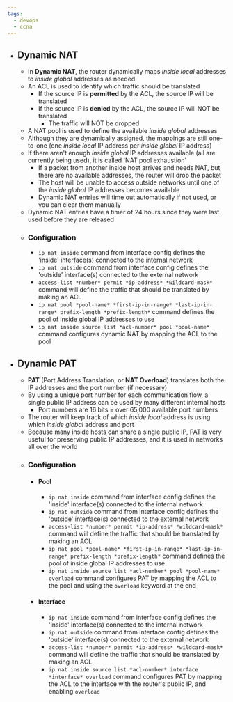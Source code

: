 ```yaml
---
tags:
  - devops
  - ccna
---
```

- ## Dynamic NAT
	- In **Dynamic NAT**, the router dynamically maps *inside local* addresses to *inside global* addresses as needed
	- An ACL is used to identify which traffic should be translated
		- If the source IP is **permitted** by the ACL, the source IP will be translated
		- If the source IP is **denied** by the ACL, the source IP will NOT be translated
			- The traffic will NOT be dropped
	- A NAT pool is used to define the available *inside global* addresses
	- Although they are dynamically assigned, the mappings are still one-to-one (one *inside local* IP address per *inside global* IP address)
	- If there aren't enough *inside global* IP addresses available (all are currently being used), it is called 'NAT pool exhaustion'
		- If a packet from another inside host arrives and needs NAT, but there are no available addresses, the router will drop the packet
		- The host will be unable to access outside networks until one of the *inside global* IP addresses becomes available
		- Dynamic NAT entries will time out automatically if not used, or you can clear them manually
	- Dynamic NAT entries have a timer of 24 hours since they were last used before they are released
	- ### Configuration
		- `ip nat inside` command from interface config defines the 'inside' interface(s) connected to the internal network
		- `ip nat outside` command from interface config defines the 'outside' interface(s) connected to the external network
		- `access-list *number* permit *ip-address* *wildcard-mask*` command will define the traffic that should be translated by making an ACL
		- `ip nat pool *pool-name* *first-ip-in-range* *last-ip-in-range* prefix-length *prefix-length*` command defines the pool of inside global IP addresses to use
		- `ip nat inside source list *acl-number* pool *pool-name*` command configures dynamic NAT by mapping the ACL to the pool
- ## Dynamic PAT
	- **PAT** (Port Address Translation, or **NAT Overload**) translates both the IP addresses and the port number (if necessary)
	- By using a unique port number for each communication flow, a single public IP address can be used by many different internal hosts
		- Port numbers are 16 bits = over 65,000 available port numbers
	- The router will keep track of which *inside local* address is using which *inside global* address and port
	- Because many inside hosts can share a single public IP, PAT is very useful for preserving public IP addresses, and it is used in networks all over the world
	- ### Configuration
		- #### Pool
			- `ip nat inside` command from interface config defines the 'inside' interface(s) connected to the internal network
			- `ip nat outside` command from interface config defines the 'outside' interface(s) connected to the external network
			- `access-list *number* permit *ip-address* *wildcard-mask*` command will define the traffic that should be translated by making an ACL
			- `ip nat pool *pool-name* *first-ip-in-range* *last-ip-in-range* prefix-length *prefix-length*` command defines the pool of inside global IP addresses to use
			- `ip nat inside source list *acl-number* pool *pool-name* overload` command configures PAT by mapping the ACL to the pool and using the `overload` keyword at the end
		- #### Interface
			- `ip nat inside` command from interface config defines the 'inside' interface(s) connected to the internal network
			- `ip nat outside` command from interface config defines the 'outside' interface(s) connected to the external network
			- `access-list *number* permit *ip-address* *wildcard-mask*` command will define the traffic that should be translated by making an ACL
			- `ip nat inside source list *acl-number* interface *interface* overload` command configures PAT by mapping the ACL to the interface with the router's public IP, and enabling `overload`